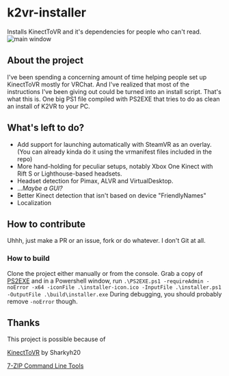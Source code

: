 # k2vr-installer
Installs KinectToVR and it's dependencies for people who can't read.
![main window](https://raytracing-benchmarks.are-really.cool/3trww15.png)

## About the project
I've been spending a concerning amount of time helping people set up KinectToVR mostly for VRChat.  And I've realized that most of the instructions I've been giving out could be turned into an install script.  That's what this is.  One big PS1 file compiled with PS2EXE that tries to do as clean an install of K2VR to your PC.

## What's left to do?
- Add support for launching automatically with SteamVR as an overlay.
(You can already kinda do it using the vrmanifest files included in the repo)
- More hand-holding for peculiar setups, notably Xbox One Kinect with Rift S or Lighthouse-based headsets.
- Headset detection for Pimax, ALVR and VirtualDesktop.
- ...*Maybe a GUI?*
- Better Kinect detection that isn't based on device "FriendlyNames"
- Localization

## How to contribute
Uhhh, just make a PR or an issue, fork or do whatever. I don't Git at all.
### How to build
Clone the project either manually or from the console.
Grab a copy of [PS2EXE](https://gallery.technet.microsoft.com/scriptcenter/PS2EXE-GUI-Convert-e7cb69d5) and in a Powershell window, run
```.\PS2EXE.ps1 -requireAdmin -noError -x64 -iconFile .\installer-icon.ico -InputFile .\installer.ps1 -OutputFile .\build\installer.exe```
During debugging, you should probably remove `-noError` though.

## Thanks
This project is possible because of

[KinectToVR](https://github.com/sharkyh20/KinectToVR) by Sharkyh20

[7-ZIP Command Line Tools](https://www.7-zip.org/download.html)
